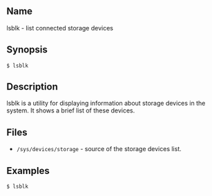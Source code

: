 ## Name

lsblk - list connected storage devices

## Synopsis

```**sh
$ lsblk
```

## Description

lsblk is a utility for displaying information about storage devices in the system.
It shows a brief list of these devices.

## Files

-   `/sys/devices/storage` - source of the storage devices list.

## Examples

```sh
$ lsblk
```
